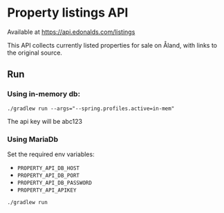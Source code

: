 # Property listings API

Available at https://api.edonalds.com/listings

This API collects currently listed properties for sale on Åland, with links to the original source.

##  Run

### Using in-memory db:
`./gradlew run --args="--spring.profiles.active=in-mem"`

The api key will be abc123

### Using MariaDb
Set the required env variables:

- `PROPERTY_API_DB_HOST`
- `PROPERTY_API_DB_PORT`
- `PROPERTY_API_DB_PASSWORD`
- `PROPERTY_API_APIKEY`

`./gradlew run`
